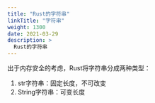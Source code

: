 ```yaml
---
title: "Rust的字符串"
linkTitle: "字符串"
weight: 1300
date: 2021-03-29
description: >
  Rust的字符串
---
```


出于内存安全的考虑，Rust将字符串分成两种类型：

1. str字符串：固定长度，不可改变
2. String字符串：可变长度


